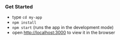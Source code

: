 ### Get Started

* type `cd my-app`
* `npm install`
* `npm start` (runs the app in the development mode)
* open [http://localhost:3000](http://localhost:3000) to view it in the browser

